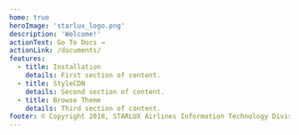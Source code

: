 ```yaml
---
home: true
heroImage: 'starlux_logo.png'
description: 'Welcome!'
actionText: Go To Docs →
actionLink: /documents/
features:
  - title: Installation
    details: First section of content.
  - title: StyleCDN
    details: Second section of content.
  - title: Browse Theme
    details: Third section of content.
footer: © Copyright 2018, STARLUX Airlines Information Technology Division. All rights reserved.
---
```


<!-- ::: tip
ok
::: -->
